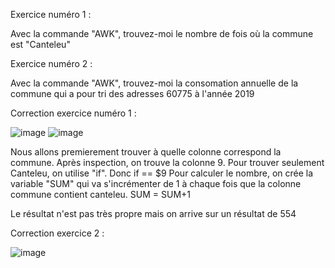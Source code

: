 Exercice numéro 1 :

Avec la commande "AWK", trouvez-moi le nombre de fois où la commune est "Canteleu"



Exercice numéro 2 :

Avec la commande "AWK", trouvez-moi la consomation annuelle de la commune qui a pour tri des adresses 60775 à l'année 2019












Correction exercice numéro 1 :

![image](https://user-images.githubusercontent.com/78368428/218746261-c911afb1-bb22-4eac-88ac-f1908e865ac5.png)
![image](https://user-images.githubusercontent.com/78368428/218746381-9690eca5-5eca-4306-9b1d-5c6b4a1de798.png)


Nous allons premierement trouver à quelle colonne correspond la commune. Après inspection, on trouve la colonne 9. Pour trouver seulement Canteleu, on utilise "if".
Donc if == $9
Pour calculer le nombre, on crée la variable "SUM" qui va s'incrémenter de 1 à chaque fois que la colonne commune contient canteleu.
SUM = SUM+1

Le résultat n'est pas très propre mais on arrive sur un résultat de 554


Correction exercice 2 :

![image](https://user-images.githubusercontent.com/78368428/218746498-0e86299e-09d6-45c6-9e96-e8b7d49b866d.png)



